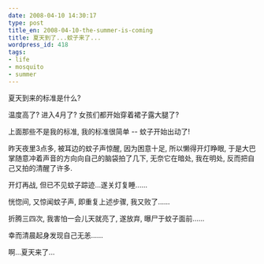 ```yaml
---
date: 2008-04-10 14:30:17
type: post
title_en: 2008-04-10-the-summer-is-coming
title: 夏天到了...蚊子来了...
wordpress_id: 418
tags:
- life
- mosquito
- summer
---
```


夏天到来的标准是什么?

温度高了? 进入4月了? 女孩们都开始穿着裙子露大腿了?

上面那些不是我的标准, 我的标准很简单 -- 蚊子开始出动了!

昨天夜里3点多, 被耳边的蚊子声惊醒, 因为困意十足, 所以懒得开灯睁眼, 于是大巴掌随意冲着声音的方向向自己的脑袋拍了几下, 无奈它在暗处, 我在明处, 反而把自己又拍的清醒了许多.

开灯再战, 但已不见蚊子踪迹...遂关灯复睡......

恍惚间, 又惊闻蚊子声, 即重复上述步骤, 我又败了......

折腾三四次, 我害怕一会儿天就亮了, 遂放弃, 曝尸于蚊子面前......

幸而清晨起身发现自己无恙......

啊...夏天来了...
